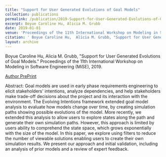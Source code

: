 ```yaml
---
title: "Support for User Generated Evolutions of Goal Models"
collection: publications
permalink: /publication/2019-Support-for-User-Generated-Evolutions-of-Goal-Models
excerpt: Boyue Caroline Hu, Alicia M. Grubb
date: 2019-01-01
venue: 'Proceedings of the 11th International Workshop on Modeling in Software Engineering (MiSE)'
citation: ' Boyue Caroline Hu,  Alicia M. Grubb, "Support for User Generated Evolutions of Goal Models." Proceedings of the 11th International Workshop on Modeling in Software Engineering (MiSE), 2019.'
layout: archive
---
```

 Boyue Caroline Hu,  Alicia M. Grubb, "Support for User Generated Evolutions of Goal Models." Proceedings of the 11th International Workshop on Modeling in Software Engineering (MiSE), 2019.

[Author PrePrint](http://www.cs.toronto.edu/~amgrubb/archive/MiSE19.pdf)

Abstract: Goal models are used in early phase requirements engineering to elicit stakeholders' intentions, analyze dependencies, and help stakeholders make trade-off decisions about the project and its interaction with the environment. The Evolving Intentions framework extended goal model analysis to evaluate how models change over time, by creating simulation paths showing possible evolutions of the model. More recently, we extended this analysis to allow users to explore states along the path and generate their own simulation paths. However, this approach is limited by users ability to comprehend the state space, which grows exponentially with the size of the model. In this paper, we explore using filters to reduce the number of viewable solutions enabling users to create their own simulation results. We present our approach and initial validation, including an analysis of prior models and a review of expert feedback.
